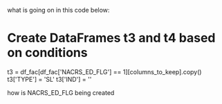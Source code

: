 what is going on in this code below:
# Create DataFrames t3 and t4 based on conditions
t3 = df_fac[df_fac['NACRS_ED_FLG'] == 1][columns_to_keep].copy()
t3['TYPE'] = 'SL'
t3['IND'] = ''

how is NACRS_ED_FLG being created
